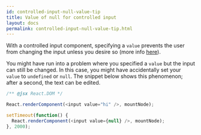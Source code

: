 ```yaml
---
id: controlled-input-null-value-tip
title: Value of null for controlled input
layout: docs
permalink: controlled-input-null-value-tip.html
---
```


With a controlled input component, specifying a `value` prevents the user from changing the input unless you desire so (more info [here](forms.html)).

You might have run into a problem where you specified a `value` but the input can still be changed. In this case, you might have accidentally set your `value` to `undefined` or `null`. The snippet below shows this phenomenon; after a second, the text can be edited.

```js
/** @jsx React.DOM */

React.renderComponent(<input value="hi" />, mountNode);

setTimeout(function() {
  React.renderComponent(<input value={null} />, mountNode);
}, 2000);
```

